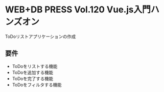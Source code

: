 # WEB+DB PRESS Vol.120 Vue.js入門ハンズオン
ToDoリストアプリケーションの作成

## 要件
- ToDoをリストする機能
- ToDoを追加する機能
- ToDoを完了する機能
- ToDoをフィルタする機能